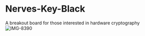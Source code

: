 # Nerves-Key-Black
A breakout board for those interested in hardware cryptography
![IMG-8390](https://user-images.githubusercontent.com/3486896/209907830-93a31a38-1efa-4cf1-a9e4-1b3b0e2c9418.jpg)
